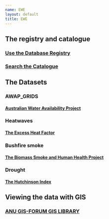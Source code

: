 ```yaml
---
name: EWE
layout: default
title: EWE
---
```


## The registry and catalogue

### [Use the Database Registry](http://115.146.93.225:8080/apex/f?p=102)

### [Search the Catalogue](http://115.146.93.108:8181/ddiindex)

## The Datasets

### AWAP_GRIDS

#### [Australian Water Availability Project](/metadata/AWAP_GRIDS.html)

### Heatwaves

#### [The Excess Heat Factor](https://github.com/swish-climate-impact-assessment/ExcessHeatIndices)

### Bushfire smoke

#### [The Biomass Smoke and Human Health Project](http://swish-climate-impact-assessment.github.com/BiosmokeValidatedEvents)

### Drought

#### [The Hutchinson Index](https://github.com/ivanhanigan/HutchinsonDroughtIndex)


## Viewing the data with GIS

### [ANU GIS-FORUM GIS LIBRARY](http://gis-forum.github.com)
